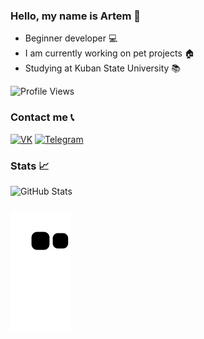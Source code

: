 ### Hello, my name is Artem 👋 

- Beginner developer 💻
- I am currently working on pet projects 🏠
- Studying at Kuban State University 📚

![Profile Views](https://komarev.com/ghpvc/?username=your-github-antisedativ&color=blue&style=flat&label=Visitors)

### Contact me 📞

[![VK](https://img.shields.io/badge/-VK-blue?style=flat-square&logo=VK)](https://vk.com/arrr_r) 
[![Telegram](https://img.shields.io/badge/-Telegram-b1c5e2?style=flat-square&logo=Telegram)](https://t.me/Antisedativ)

### Stats 📈
![GitHub Stats](https://github-readme-stats.vercel.app/api?username=antisedativ&theme=tokyonight)

### 
![snake gif](https://github.com/antisedativ/antisedativ/blob/output/github-contribution-grid-snake.svg)


